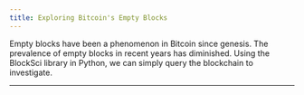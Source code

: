 ```yaml
---
title: Exploring Bitcoin's Empty Blocks
---
```

Empty blocks have been a phenomenon in Bitcoin since genesis. The prevalence of empty blocks in recent years has diminished. Using the BlockSci library in Python, we can simply query the blockchain to investigate.

---
